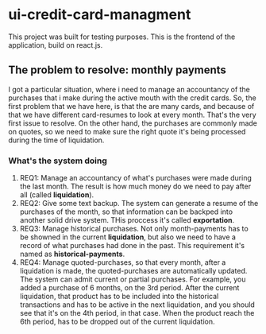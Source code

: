 # ui-credit-card-managment

This project was built for testing purposes. This is the frontend of the application, build on react.js.

## The problem to resolve: monthly payments

I got a particular situation, where i need to manage an accountancy of the purchases that i make during the active mouth with the credit cards. So, the first problem that we have here, is that the are many cards, and because of that we have different card-resumes to look at every month. That's the very first issue to resolve.
On the other hand, the purchases are commonly made on quotes, so we need to make sure the right quote it's being processed during the time of liquidation.

### What's the system doing

1. REQ1: Manage an accountancy of what's purchases were made during the last month. The result is how much money do we need to pay after all (called __liquidation__).
2. REQ2: Give some text backup. The system can generate a resume of the purchases of the month, so that information can be backped into another solid drive system. THis proccess it's called __exportation__.
3. REQ3: Manage historical purchases. Not only month-payments has to be showned in the current __liquidation__, but also we need to have a record of what purchases had done in the past. This requirement it's named as __historical-payments__.
4. REQ4: Manage quoted-purchases, so that every month, after a liquidation is made, the quoted-purchases are automatically updated. The system can admit current or partial purchases. For example, you added a purchase of 6 months, on the 3rd period. After the current liquidation, that product has to be included into the historical transactions and has to be active in the next liquidation, and you should see that it's on the 4th period, in that case. When the product reach the 6th period, has to be dropped out of the current liquidation.
